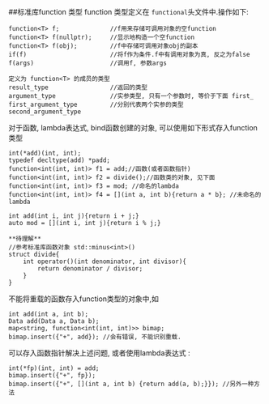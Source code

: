 ##标准库function 类型
function 类型定义在 `functional`头文件中.操作如下:
		
	function<T> f;				//f用来存储可调用对象的空function
	function<T> f(nullptr);		//显示地构造一个空function
	function<T> f(obj);			//f中存储可调用对象obj的副本
	if(f)						//将f作为条件.f中有调用对象为真, 反之为false
	f(args)						//调用f, 参数args

	定义为 function<T> 的成员的类型
	result_type					//返回的类型
	argument_type				//实参类型, 只有一个参数时, 等价于下面 first_
	first_argument_type			//分别代表两个实参的类型 
	second_argument_type

对于函数, lambda表达式, bind函数创建的对象, 可以使用如下形式存入function类型

	int(*add)(int, int);
	typedef decltype(add) *padd;
	function<int(int, int)> f1 = add;//函数(或者函数指针)
	function<int(int, int)> f2 = divide();//函数类的对象, 见下面	
	function<int(int, int)> f3 = mod; //命名的lambda
	function<int(int, int)> f4 = [](int a, int b){return a * b}; //未命名的lambda

	int add(int i, int j){return i + j;}
	auto mod = [](int i, int j){return i % j;}

	**待理解**
	//参考标准库函数对象 std::minus<int>()
	struct divide{
		int operator()(int denominator, int divisor){
			return denominator / divisor;
		}
	}

不能将重载的函数存入function类型的对象中,如

	int add(int a, int b);
	Data add(Data a, Data b);
	map<string, function<int(int, int)>> bimap;
	bimap.insert({"+", add}); //会有错误, 不能识别重载.

可以存入函数指针解决上述问题, 或者使用lambda表达式 :
		
	int(*fp)(int, int) = add;
	bimap.insert({"+", fp});
	bimap.insert({"+", [](int a, int b) {return add(a, b);}}); //另外一种方法 
	
	